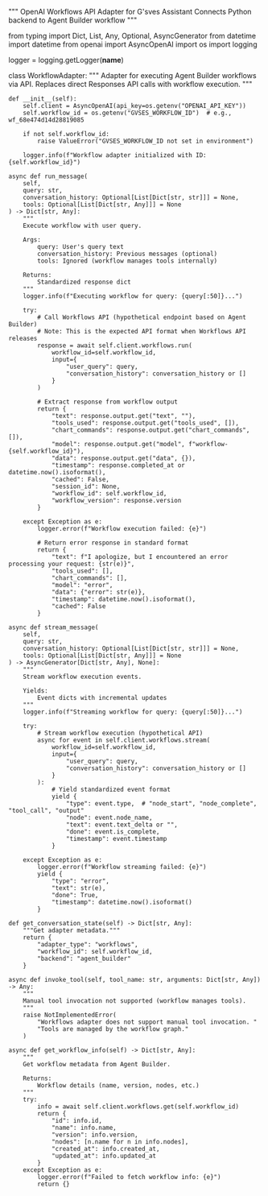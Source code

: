 """
OpenAI Workflows API Adapter for G'sves Assistant
Connects Python backend to Agent Builder workflow
"""

from typing import Dict, List, Any, Optional, AsyncGenerator
from datetime import datetime
from openai import AsyncOpenAI
import os
import logging

logger = logging.getLogger(__name__)


class WorkflowAdapter:
    """
    Adapter for executing Agent Builder workflows via API.
    Replaces direct Responses API calls with workflow execution.
    """

    def __init__(self):
        self.client = AsyncOpenAI(api_key=os.getenv("OPENAI_API_KEY"))
        self.workflow_id = os.getenv("GVSES_WORKFLOW_ID")  # e.g., wf_68e474d14d28819085

        if not self.workflow_id:
            raise ValueError("GVSES_WORKFLOW_ID not set in environment")

        logger.info(f"Workflow adapter initialized with ID: {self.workflow_id}")

    async def run_message(
        self,
        query: str,
        conversation_history: Optional[List[Dict[str, str]]] = None,
        tools: Optional[List[Dict[str, Any]]] = None
    ) -> Dict[str, Any]:
        """
        Execute workflow with user query.

        Args:
            query: User's query text
            conversation_history: Previous messages (optional)
            tools: Ignored (workflow manages tools internally)

        Returns:
            Standardized response dict
        """
        logger.info(f"Executing workflow for query: {query[:50]}...")

        try:
            # Call Workflows API (hypothetical endpoint based on Agent Builder)
            # Note: This is the expected API format when Workflows API releases
            response = await self.client.workflows.run(
                workflow_id=self.workflow_id,
                input={
                    "user_query": query,
                    "conversation_history": conversation_history or []
                }
            )

            # Extract response from workflow output
            return {
                "text": response.output.get("text", ""),
                "tools_used": response.output.get("tools_used", []),
                "chart_commands": response.output.get("chart_commands", []),
                "model": response.output.get("model", f"workflow-{self.workflow_id}"),
                "data": response.output.get("data", {}),
                "timestamp": response.completed_at or datetime.now().isoformat(),
                "cached": False,
                "session_id": None,
                "workflow_id": self.workflow_id,
                "workflow_version": response.version
            }

        except Exception as e:
            logger.error(f"Workflow execution failed: {e}")

            # Return error response in standard format
            return {
                "text": f"I apologize, but I encountered an error processing your request: {str(e)}",
                "tools_used": [],
                "chart_commands": [],
                "model": "error",
                "data": {"error": str(e)},
                "timestamp": datetime.now().isoformat(),
                "cached": False
            }

    async def stream_message(
        self,
        query: str,
        conversation_history: Optional[List[Dict[str, str]]] = None,
        tools: Optional[List[Dict[str, Any]]] = None
    ) -> AsyncGenerator[Dict[str, Any], None]:
        """
        Stream workflow execution events.

        Yields:
            Event dicts with incremental updates
        """
        logger.info(f"Streaming workflow for query: {query[:50]}...")

        try:
            # Stream workflow execution (hypothetical API)
            async for event in self.client.workflows.stream(
                workflow_id=self.workflow_id,
                input={
                    "user_query": query,
                    "conversation_history": conversation_history or []
                }
            ):
                # Yield standardized event format
                yield {
                    "type": event.type,  # "node_start", "node_complete", "tool_call", "output"
                    "node": event.node_name,
                    "text": event.text_delta or "",
                    "done": event.is_complete,
                    "timestamp": event.timestamp
                }

        except Exception as e:
            logger.error(f"Workflow streaming failed: {e}")
            yield {
                "type": "error",
                "text": str(e),
                "done": True,
                "timestamp": datetime.now().isoformat()
            }

    def get_conversation_state(self) -> Dict[str, Any]:
        """Get adapter metadata."""
        return {
            "adapter_type": "workflows",
            "workflow_id": self.workflow_id,
            "backend": "agent_builder"
        }

    async def invoke_tool(self, tool_name: str, arguments: Dict[str, Any]) -> Any:
        """
        Manual tool invocation not supported (workflow manages tools).
        """
        raise NotImplementedError(
            "Workflows adapter does not support manual tool invocation. "
            "Tools are managed by the workflow graph."
        )

    async def get_workflow_info(self) -> Dict[str, Any]:
        """
        Get workflow metadata from Agent Builder.

        Returns:
            Workflow details (name, version, nodes, etc.)
        """
        try:
            info = await self.client.workflows.get(self.workflow_id)
            return {
                "id": info.id,
                "name": info.name,
                "version": info.version,
                "nodes": [n.name for n in info.nodes],
                "created_at": info.created_at,
                "updated_at": info.updated_at
            }
        except Exception as e:
            logger.error(f"Failed to fetch workflow info: {e}")
            return {}
